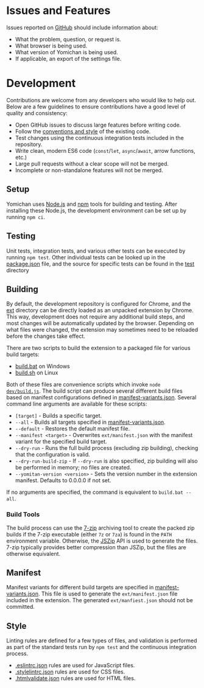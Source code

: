 # Issues and Features

Issues reported on [GitHub](https://github.com/FooSoft/yomichan/issues) should include information about:

* What the problem, question, or request is.
* What browser is being used.
* What version of Yomichan is being used.
* If applicable, an export of the settings file.

# Development

Contributions are welcome from any developers who would like to help out.
Below are a few guidelines to ensure contributions have a good level of quality and consistency:

* Open GitHub issues to discuss large features before writing code.
* Follow the [conventions and style](#style) of the existing code.
* Test changes using the continuous integration tests included in the repository.
* Write clean, modern ES6 code (`const`/`let`, `async`/`await`, arrow functions, etc.)
* Large pull requests without a clear scope will not be merged.
* Incomplete or non-standalone features will not be merged.

## Setup

Yomichan uses [Node.js](https://nodejs.org/) and [npm](https://www.npmjs.com/) tools for building and testing.
After installing these Node.js, the development environment can be set up by running `npm ci`.

## Testing

Unit tests, integration tests, and various other tests can be executed by running `npm test`.
Other individual tests can be looked up in the [package.json](package.json) file, and the source for specific tests
can be found in the [test](test) directory

## Building

By default, the development repository is configured for Chrome, and the [ext](ext) directory can be directly
loaded as an unpacked extension by Chrome. This way, development does not require any additional build steps,
and most changes will be automatically updated by the browser. Depending on what files were changed,
the extension may sometimes need to be reloaded before the changes take effect.


There are two scripts to build the extension to a packaged file for various build targets:
* [build.bat](build.bat) on Windows
* [build.sh](build.sh) on Linux

Both of these files are convenience scripts which invoke <code>node [dev/build.js](dev/build.js)</code>.
The build script can produce several different build files based on manifest configurations defined in
[manifest-variants.json](dev/data/manifest-variants.json).
Several command line arguments are available for these scripts:

* `[target]` - Builds a specific target.
* `--all` - Builds all targets specified in [manifest-variants.json](dev/data/manifest-variants.json).
* `--default` - Restores the default manifest file.
* `--manifest <target>` - Overwrites `ext/manifest.json` with the manifest variant for the specified build target.
* `--dry-run` - Runs the full build process (excluding zip building), checking that the configuration is valid.
* `--dry-run-build-zip` - If `--dry-run` is also specified, zip building will also be performed in memory; no files are created.
* `--yomitan-version <version>` - Sets the version number in the extension manifest. Defaults to 0.0.0.0 if not set.

If no arguments are specified, the command is equivalent to `build.bat --all`.

### Build Tools

The build process can use the [7-zip](https://www.7-zip.org/) archiving tool to create the packed zip builds
if the 7-zip executable (either `7z` or `7za`) is found in the `PATH` environment variable.
Otherwise, the [JSZip](https://stuk.github.io/jszip/) API is used to generate the files.
7-zip typically provides better compression than JSZip, but the files are otherwise equivalent.

## Manifest

Manifest variants for different build targets are specified in [manifest-variants.json](dev/data/manifest-variants.json).
This file is used to generate the `ext/manifest.json` file included in the extension.
The generated `ext/manfiest.json` should not be committed.

## Style

Linting rules are defined for a few types of files, and validation is performed as part of the standard tests
run by `npm test` and the continuous integration process.

* [.eslintrc.json](.eslintrc.json) rules are used for JavaScript files.
* [.stylelintrc.json](.stylelintrc.json) rules are used for CSS files.
* [.htmlvalidate.json](.htmlvalidate.json) rules are used for HTML files.
